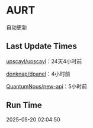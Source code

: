 # AURT

自动更新


## Last Update Times

[upscayl/upscayl](https://github.com/upscayl/upscayl)：24天4小时前

[donknap/dpanel](https://github.com/donknap/dpanel)：4小时前

[QuantumNous/new-api](https://github.com/QuantumNous/new-api)：5小时前


## Run Time
2025-05-20 02:04:50

